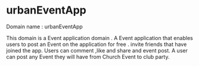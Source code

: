 # urbanEventApp

Domain name : urbanEventApp

This domain is a Event application domain . A Event application that enables users to post 
an Event on the application for free . invite friends that have joined the app. Users can comment
,like and share and event post. A user can post any Event they will have from Church Event to club 
party.